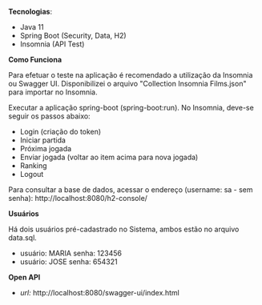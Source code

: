 **Tecnologias**:

- Java 11
- Spring Boot (Security, Data, H2)
- Insomnia (API Test)

**Como Funciona**

Para efetuar o teste na aplicação é recomendado a utilização da Insomnia ou Swagger UI. Disponibilizei o arquivo "Collection Insomnia Films.json" para importar no Insomnia.

Executar a aplicação spring-boot (spring-boot:run).
No Insomnia, deve-se seguir os passos abaixo:
- Login (criação do token)
- Iniciar partida
- Próxima jogada
- Enviar jogada (voltar ao item acima para nova jogada)
- Ranking
- Logout

Para consultar a base de dados, acessar o endereço (username: sa - sem senha):
http://localhost:8080/h2-console/

**Usuários**

Há dois usuários pré-cadastrado no Sistema, ambos estão no arquivo data.sql.
- usuário: MARIA senha: 123456
- usuário: JOSE senha: 654321

**Open API**
- *url:* http://localhost:8080/swagger-ui/index.html
